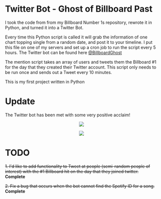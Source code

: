 # Twitter Bot - Ghost of Billboard Past

I took the code from from my Billboard Number 1s repository, rewrote it in Python, and turned it into a Twitter Bot.

Every time this Python script is called it will grab the information of one chart topping single from a random date, and post it to your timeline. I put this file on one of my servers and set up a cron job to run the script every 5 hours. The Twitter bot can be found here <a href="https://twitter.com/BillboardGhost">@BillboardGhost</a>

The mention script takes an array of users and tweets them the Billboard #1 for the day that they created their Twitter account. This script only needs to be run once and sends out a Tweet every 10 minutes. 

This is my first project written in Python

# Update

The Twitter bot has been met with some very positive acclaim!

<p style="text-align:center"><img src="https://i.imgur.com/qP0TuJk.png"></p>

<p style="text-align:center"><img src="https://i.imgur.com/wimEp5G.png"></p>

# TODO

<strike>1. I'd like to add functionality to Tweet at people (semi-random people of interest) with the #1 Billboard hit on the day that they joined twitter.</strike> <strong>Complete</strong>

<strike>2. Fix a bug that occurs when the bot cannot find the Spotify ID for a song.</strike> <strong>Complete</strong>
